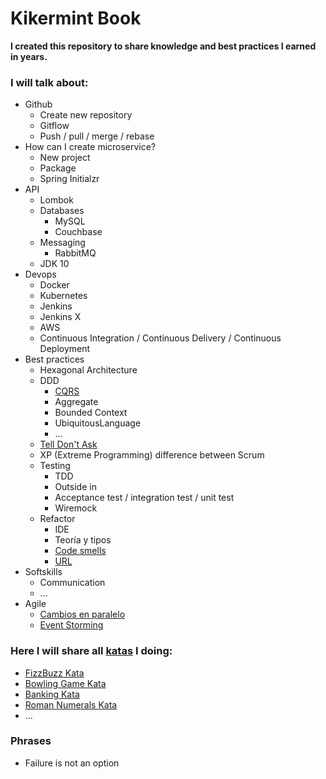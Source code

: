 # Kikermint Book

**I created this repository to share knowledge and best practices I earned in years.**

### I will talk about:
- Github
    - Create new repository
    - Gitflow
    - Push / pull / merge / rebase
- How can I create microservice?
    - New project
    - Package 
    - Spring Initialzr
- API
    - Lombok
    - Databases 
        - MySQL
        - Couchbase
    - Messaging
        - RabbitMQ
    - JDK 10
- Devops
    - Docker
    - Kubernetes
    - Jenkins
    - Jenkins X
    - AWS
    - Continuous Integration / Continuous Delivery / Continuous Deployment
- Best practices
    - Hexagonal Architecture
    - DDD
        - [CQRS](https://martinfowler.com/bliki/CQRS.html)
        - Aggregate
        - Bounded Context
        - UbiquitousLanguage
        - ...
    - [Tell Don't Ask](https://martinfowler.com/bliki/TellDontAsk.html)
    - XP (Extreme Programming) difference between Scrum
    - Testing
        - TDD
        - Outside in
        - Acceptance test / integration test / unit test
        - Wiremock
    - Refactor
        - IDE
        - Teoría y tipos
        - [Code smells](https://joind.in/event/software-crafters-barcelona-2018/calisthenics---smells---solid---cohesion--cupling-connecting-the-dots) 
        - [URL](https://joind.in/event/software-crafters-barcelona-2018/communication-antipatterns-and-where-to-find-them) 
- Softskills
    - Communication
    - ...    
- Agile 
    - [Cambios en paralelo](https://joind.in/event/software-crafters-barcelona-2018/cambios-en-paralelo-cambios-grandes-pasos-pequeos-workshop) 
    - [Event Storming](eventstorming.md)

### Here I will share all [katas](http://kata-log.rocks/) I doing:
- [FizzBuzz Kata](https://github.com/earandes/fizz-buzz-kata)
- [Bowling Game Kata](https://github.com/earandes/bowling-game-kata)
- [Banking Kata](https://github.com/earandes/banking-kata)
- [Roman Numerals Kata](https://github.com/earandes/roman-numerals-kata)
- ...


### Phrases
- Failure is not an option
